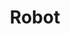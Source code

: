 ---
types: "word"

title: "Robot"

categories: ['']

tags: ['Robot']

arabic: 'الإنسان الآلي'
arabic2: 'الخادم الآلي'

arexps: []

enwords: ['Robot']

enexps: []

arlexicons: 'أ'
arlexicons2: 'خ'

enlexicons: 'R'

authors: ['Ruqayya Roshdy']

translators: ['']

citations: 'مقدمة في حوسبة اللغة العربية'

sources: 'مركز الملك عبدالله بن عبدالعزيز الدولي لخدمة اللغة العربية'

word: "true"

slug: ""
---